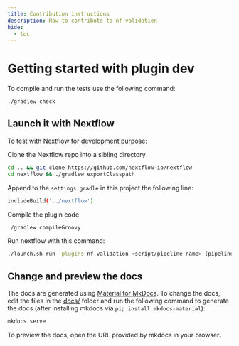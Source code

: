 ```yaml
---
title: Contribution instructions
description: How to contribute to nf-validation
hide:
  - toc
---
```


# Getting started with plugin dev

To compile and run the tests use the following command:

```bash
./gradlew check
```

## Launch it with Nextflow

To test with Nextflow for development purpose:

Clone the Nextflow repo into a sibling directory

```bash
cd .. && git clone https://github.com/nextflow-io/nextflow
cd nextflow && ./gradlew exportClasspath
```

Append to the `settings.gradle` in this project the following line:

```bash
includeBuild('../nextflow')
```

Compile the plugin code

```bash
./gradlew compileGroovy
```

Run nextflow with this command:

```bash
./launch.sh run -plugins nf-validation <script/pipeline name> [pipeline params]
```

## Change and preview the docs

The docs are generated using [Material for MkDocs](https://squidfunk.github.io/mkdocs-material/). To change the docs, edit the files in the [docs/](https://github.com/nextflow-io/nf-validation/tree/master/docs) folder and run the following command to generate the docs (after installing mkdocs via `pip install mkdocs-material`):

```bash
mkdocs serve
```

To preview the docs, open the URL provided by mkdocs in your browser.
